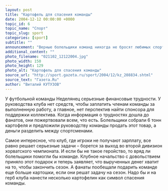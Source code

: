 ```yaml
---
layout: post
title: "Картофель для спасения команды"
date: 2004-12-12 00:00:00 +0000
topic_id: 6
topic_name: "Спорт"
topic_slug: sport
categories: [sport]
subtitle: ""
announcement: "Верные болельщики команд никогда не бросят любимых спортсменов в беде. Этот тезис подтвердили в Хорватии. Местные фанаты одного из клубов третьего дивизиона решили помочь футболистам с деньгами, предложив реализовать картофель."
additional_content: ""
photo_filename: "021102_12122004.jpg"
photo_width: 150
photo_height: 129
photo_alt: "Картофель для спасения команды"
source_url: "http://sport.gazeta.ru/sport/2004/12/kz_208834.shtml"
source_text: "Газета.Ru"
author: "Виталий КУТУЗОВ"
---
```

У футбольной команды Неделянец серьезные финансовые трудности. У руководства клуба нет средств, чтобы заплатить членам команды за выполненную работу, а главное, нет перспектив найти спонсора для поддержки коллектива. Когда информация о трудностях дошла до фанатов, они пожертвовали всем, что есть. Болельщики собрали 6 тонн картофеля и предложили руководству команды продать этот товар, а деньги разделить между спортсменами.

Самое интересное, что клуб, где игроки не получают зарплату, все равно решает серьезные задачи – борется за выход во второй дивизион хорватского чемпионата. И если бы не такое геройство, то вряд ли болельщики помогли бы команде. Клубное начальство с довольствием приняло этот подарок и теперь заявляет, что вырученных денег хватит на то, чтобы закончить сезон. А фанаты пообещали подарить команде еще больше картошки, если они решат задачу на сезон. Надо бы и на герб клуба нанести несколько картофелин как символ спасения команды.

